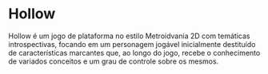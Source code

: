 # Hollow
Hollow é um jogo de plataforma no estilo Metroidvania 2D com temáticas introspectivas, focando em um personagem jogável inicialmente destituído de características marcantes que, ao longo do jogo, recebe o conhecimento de variados conceitos e um grau de controle sobre os mesmos.
